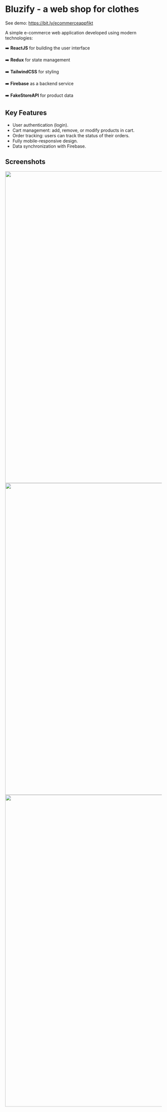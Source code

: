 # Bluzify - a web shop for clothes
See demo: https://bit.ly/ecommerceappfikt

A simple e-commerce web application developed using modern technologies: 

➡️ **ReactJS** for building the user interface

➡️ **Redux** for state management  

➡️ **TailwindCSS** for styling

➡️ **Firebase** as a backend service

➡️ **FakeStoreAPI** for product data

## Key Features

- User authentication (login).
- Cart management: add, remove, or modify products in cart.
- Order tracking: users can track the status of their orders.
- Fully mobile-responsive design.
- Data synchronization with Firebase.

## Screenshots

<img src="https://i.imgur.com/CrESEa5.png" width="1000">
<img src="https://i.imgur.com/lIg0gLO.png" width="1000">
<img src="https://i.imgur.com/zOVEc4v.png" width="1000">

